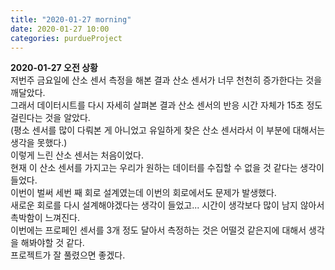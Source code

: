 ```yaml
---
title: "2020-01-27 morning"
date: 2020-01-27 10:00
categories: purdueProject
---
```


**2020-01-27 오전 상황**  
저번주 금요일에 산소 센서 측정을 해본 결과 산소 센서가 너무 천천히 증가한다는 것을 깨달았다.  
그래서 데이터시트를 다시 자세히 살펴본 결과 산소 센서의 반응 시간 자체가 15초 정도 걸린다는 것을 알았다.  
(평소 센서를 많이 다뤄본 게 아니었고 유일하게 찾은 산소 센서라서 이 부분에 대해서는 생각을 못했다.)  
이렇게 느린 산소 센서는 처음이었다.  
현재 이 산소 센서를 가지고는 우리가 원하는 데이터를 수집할 수 없을 것 같다는 생각이 들었다.  
이번이 벌써 세번 째 회로 설계였는데 이번의 회로에서도 문제가 발생했다.  
새로운 회로를 다시 설계해야겠다는 생각이 들었고... 시간이 생각보다 많이 남지 않아서 촉박함이 느껴진다.  
이번에는 프로페인 센서를 3개 정도 달아서 측정하는 것은 어떨것 같은지에 대해서 생각을 해봐야할 것 같다.  
프로젝트가 잘 풀렸으면 좋겠다.  
